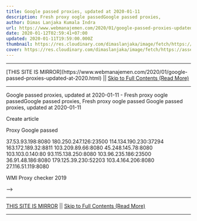 ```yaml
---
title: Google passed proxies, updated at 2020-01-11
description: Fresh proxy oogle passedGoogle passed proxies,
author: Dimas Lanjaka Kumala Indra
url: https://www.webmanajemen.com/2020/01/google-passed-proxies-updated-at-2020.html
date: 2020-01-12T02:59:41+07:00
updated: 2020-01-11T19:59:00.000Z
thumbnail: https://res.cloudinary.com/dimaslanjaka/image/fetch/https://assets.materialup.com/uploads/82eae29e-33b7-4ff7-be10-df432402b2b6/preview
cover: https://res.cloudinary.com/dimaslanjaka/image/fetch/https://assets.materialup.com/uploads/82eae29e-33b7-4ff7-be10-df432402b2b6/preview
---
```


<hr/> [THIS SITE IS MIRROR](https://www.webmanajemen.com/2020/01/google-passed-proxies-updated-at-2020.html) || <a href="https://www.webmanajemen.com/2020/01/google-passed-proxies-updated-at-2020.html" rel="follow" class="button" id="read-more">Skip to Full Contents (Read More)</a> <hr/> Google passed proxies, updated at 2020-01-11 - Fresh proxy oogle passedGoogle passed proxies, Fresh proxy oogle passed
Google passed proxies, updated at 2020-01-11
               
Create article 
               

                 
                   
Proxy
                     Google passed
                   
37.53.93.198:8080
180.250.247.126:23500
114.134.190.230:37294
163.172.189.32:8811
103.209.89.66:8080
45.248.145.78:8080
103.103.0.140:80
93.115.138.250:8080
103.96.235.186:23500
36.91.48.186:8080
179.125.39.230:52203
103.4.164.206:8080
27.116.51.119:8080

               

           
WMI Proxy checker 2019

             
 --> <hr/> [THIS SITE IS MIRROR](https://www.webmanajemen.com/2020/01/google-passed-proxies-updated-at-2020.html) || <a href="https://www.webmanajemen.com/2020/01/google-passed-proxies-updated-at-2020.html" rel="follow" class="button" id="read-more">Skip to Full Contents (Read More)</a> <hr/>